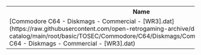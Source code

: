 <table>
<tr><th>Name</th><th>Size</th></tr>
<tr><td>[Commodore C64 - Diskmags - Commercial - [WR3].dat](https://raw.githubusercontent.com/open-retrogaming-archive/dat-catalog/main/root/basic/TOSEC/Commodore/C64/Diskmags/Commercial/[WR3]/Commodore C64 - Diskmags - Commercial - [WR3].dat)</td><td>3511</td></tr>
</table>

